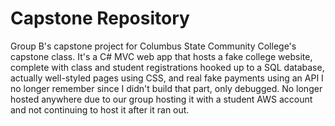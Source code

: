 # Capstone Repository
 Group B's capstone project for Columbus State Community College's capstone class.  It's a C# MVC web app that hosts a fake college website, complete with class and student registrations hooked up to a SQL database, actually well-styled pages using CSS, and real fake payments using an API I no longer remember since I didn't build that part, only debugged.  No longer hosted anywhere due to our group hosting it with a student AWS account and not continuing to host it after it ran out.  
